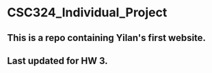 # CSC324_Individual_Project
## This is a repo containing Yilan's first website.
## Last updated for HW 3.
 
